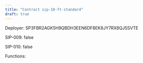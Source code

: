 ```yaml
---
title: "Contract sip-10-ft-standard"
draft: true
---
```

Deployer: SP3FBR2AGK5H9QBDH3EEN6DF8EK8JY7RX8QJ5SVTE

SIP-009: false

SIP-010: false

Functions:

